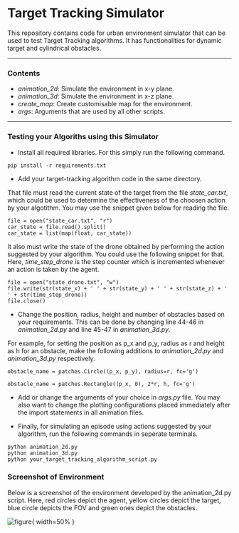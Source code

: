 # Target Tracking Simulator

This repository contains code for urban environment simulator that can be used to test Target Tracking algorithms. It has functionalities for dynamic target and cylindrical obstacles.

---

### Contents

- <i>animation_2d</i>: Simulate the environment in x-y plane.
- <i>animation_3d</i>: Simulate the environment in x-z plane.
- <i>create_map</i>: Create customisable map for the environment. 
- <i>args</i>: Arguments that are used by all other scripts.

---

### Testing your Algoriths using this Simulator

- Install all required libraries. For this simply run the following command.
```
pip install -r requirements.txt
```

- Add your target-tracking algorithm code in the same directory. 

That file must read the current state of the target from the file <i>state_car.txt</i>, which could be used to determine the effectiveness of the choosen action by your algotithm. You may use the snippet given below for reading the file.

```
file = open("state_car.txt", "r")
car_state = file.read().split()
car_state = list(map(float, car_state))
```

It also must write the state of the drone obtained by performing the action suggested by your algorithm. You could use the following snippet for that. Here, <i>time_step_drone</i> is the step counter which is incremented whenever an action is taken by the agent.

```
file = open("state_drone.txt", "w")
file.write(str(state_x) + ' ' + str(state_y) + ' ' + str(state_z) + ' ' + str(time_step_drone))
file.close()
```

- Change the position, radius, height and number of obstacles based on your requirements. This can be done by changing line 44-46 in <i>animation_2d.py</i> and line 45-47 in <i>animation_3d.py</i>. 

For example, for setting the position as p_x and p_y, radius as r and height as h for an obstacle, make the following additions to <i>animation_2d.py</i> and <i>animation_3d.py</i> respectively.

```
obstacle_name = patches.Circle((p_x, p_y), radius=r, fc='g')

obstacle_name = patches.Rectangle((p_x, 0), 2*r, h, fc='g') 
```

- Add or change the arguments of your choice in <i>args.py</i> file. You may also want to change the plotting configurations placed immediately after the import statements in all animation files.

- Finally, for simulating an episode using actions suggested by your algorithm, run the following commands in seperate terminals.

```
python animation_2d.py
python animation_3d.py
python your_target_tracking_algorithm_script.py
```

### Screenshot of Environment

Below is a screenshot of the environment developed by the animation_2d.py script. Here, red circles depict the agent, yellow circles depict the target, blue circle depicts the FOV and green ones depict the obstacles.

![figure](environment.jpg){ width=50% }



